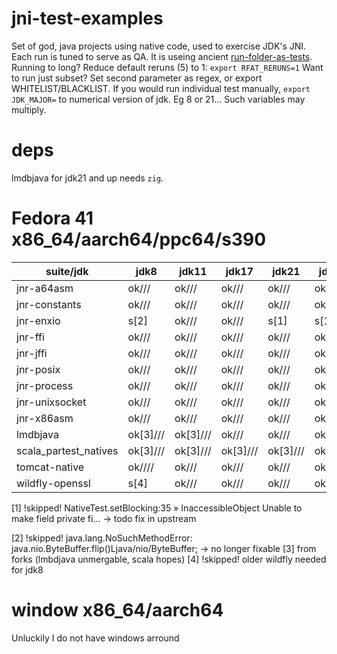 # jni-test-examples
Set of god, java projects using native code, used to exercise JDK's JNI.
Each run is tuned to serve as QA.
It is useing ancient [run-folder-as-tests](https://github.com/rh-openjdk/run-folder-as-tests).
Running to long? Reduce default reruns (5) to 1: `export RFAT_RERUNS=1`
Want to run just subset? Set second parameter as regex, or export WHITELIST/BLACKLIST.
If you would run individual test manually, `export JDK_MAJOR=` to numerical version of jdk. Eg 8 or 21...
Such variables may multiply.

# deps
lmdbjava for jdk21 and up needs `zig`. 

# Fedora 41 x86_64/aarch64/ppc64/s390
| suite/jdk              | jdk8          | jdk11         | jdk17         | jdk21         | jdk25         |
| -----------------------| ------------- | ------------- | ------------- | ------------- | ------------- |
|jnr-a64asm              | ok///         | ok///         | ok///         | ok///         | ok///         |
|jnr-constants           | ok///         | ok///         | ok///         | ok///         | ok///         |
|jnr-enxio               |   s[2]        | ok///         | ok///         |  s[1]         |  s[1]         |
|jnr-ffi                 | ok///         | ok///         | ok///         | ok///         | ok///         |
|jnr-jffi                | ok///         | ok///         | ok///         | ok///         | ok///         |
|jnr-posix               | ok///         | ok///         | ok///         | ok///         | ok///         |
|jnr-process             | ok///         | ok///         | ok///         | ok///         | ok///         |
|jnr-unixsocket          | ok///         | ok///         | ok///         | ok///         | ok///         |
|jnr-x86asm              | ok///         | ok///         | ok///         | ok///         | ok///         |
|lmdbjava                | ok[3]///      | ok[3]///      | ok///         | ok///         | ok///         |
|scala_partest_natives   | ok[3]///      | ok[3]///      | ok[3]///      | ok[3]///      | ok[3]///      |
|tomcat-native           | ok////        | ok///         | ok///         | ok///         | ok///         |
|wildfly-openssl         |   s[4]        | ok///         | ok///         | ok///         | ok///         |

[1] !skipped!  NativeTest.setBlocking:35 » InaccessibleObject Unable to make field private fi...
	   -> todo fix in upstream

[2] !skipped!  java.lang.NoSuchMethodError: java.nio.ByteBuffer.flip()Ljava/nio/ByteBuffer;
   -> no longer fixable
[3] from forks (lmbdjava unmergable, scala hopes)
[4] !skipped!  older wildfly needed for jdk8

# window x86_64/aarch64
Unluckily I do not have windows arround

